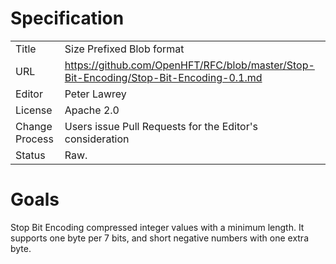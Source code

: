 # Specification

|         |                                                                                         |
|:------- | --------------------------------------------------------------------------------------- |
| Title   | Size Prefixed Blob format                                                               |
| URL  | https://github.com/OpenHFT/RFC/blob/master/Stop-Bit-Encoding/Stop-Bit-Encoding-0.1.md |
| Editor  | Peter Lawrey                                                                            |
| License | Apache 2.0                                                                              |
| Change Process | Users issue Pull Requests for the Editor's consideration                         |
| Status  | Raw.                                                                                    |

# Goals
Stop Bit Encoding compressed integer values with a minimum length.  It supports one byte per 7 bits, and short negative numbers with one extra byte.


